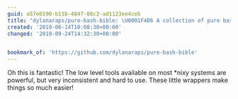 ```yaml
---
guid: a57e0190-b11b-4847-86c2-ad1123ee4ceb
title: "dylanaraps/pure-bash-bible: \U0001F4D6 A collection of pure bash alternatives to external processes."
created: '2019-06-14T10:08:30+00:00'
changed: '2019-09-24T14:32:30+00:00'


bookmark_of: 'https://github.com/dylanaraps/pure-bash-bible'
---
```


Oh this is fantastic! The low level tools available on most *nixy systems are powerful, but very inconsistent and hard to use. These little wrappers make things so much easier! 
